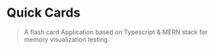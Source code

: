 # Quick Cards

> A flash card Application based on Typescript & MERN stack for memory visualization testing.
